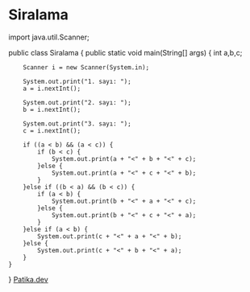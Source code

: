 # Siralama
import java.util.Scanner;


public class Siralama {
    public static void main(String[] args) {
        int a,b,c;

        Scanner i = new Scanner(System.in);

        System.out.print("1. sayı: ");
        a = i.nextInt();

        System.out.print("2. sayı: ");
        b = i.nextInt();

        System.out.print("3. sayı: ");
        c = i.nextInt();

        if ((a < b) && (a < c)) {
            if (b < c) {
                System.out.print(a + "<" + b + "<" + c);
            }else {
                System.out.print(a + "<" + c + "<" + b);
            }
        }else if ((b < a) && (b < c)) {
            if (a < b) {
                System.out.print(b + "<" + a + "<" + c);
            }else {
                System.out.print(b + "<" + c + "<" + a);
            }
        }else if (a < b) {
            System.out.print(c + "<" + a + "<" + b);
        }else {
            System.out.print(c + "<" + b + "<" + a);
        }
    }
}
[Patika.dev](https://app.patika.dev/iremr)
